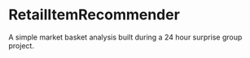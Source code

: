 # RetailItemRecommender
A simple market basket analysis built during a 24 hour surprise group project.
